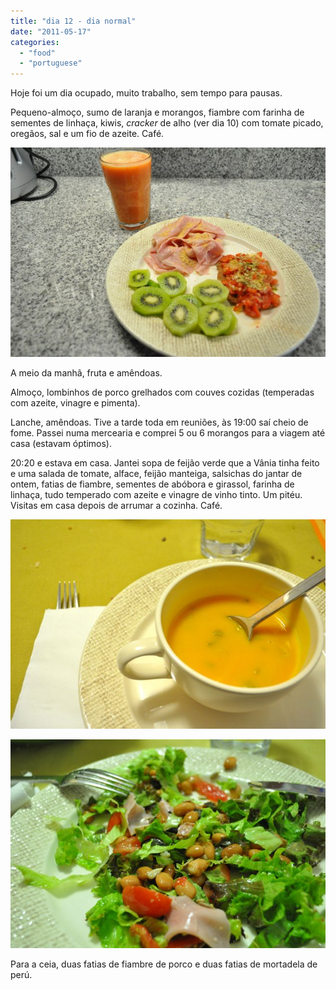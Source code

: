```yaml
---
title: "dia 12 - dia normal"
date: "2011-05-17"
categories: 
  - "food"
  - "portuguese"
---
```


Hoje foi um dia ocupado, muito trabalho, sem tempo para pausas.

  

Pequeno-almoço, sumo de laranja e morangos, fiambre com farinha de sementes de linhaça, kiwis, _cracker_ de alho (ver dia 10) com tomate picado, oregãos, sal e um fio de azeite. Café.

  

[![](images/Querida+Di+-+598.jpg)](http://3.bp.blogspot.com/-er9rXFOL748/TdLugJfJ3GI/AAAAAAAAEFo/vk9rtOeRh5M/s1600/Querida+Di+-+598.jpg)

  
A meio da manhã, fruta e amêndoas.  
  
Almoço, lombinhos de porco grelhados com couves cozidas (temperadas com azeite, vinagre e pimenta).  
  
Lanche, amêndoas. Tive a tarde toda em reuniões, às 19:00 saí cheio de fome. Passei numa mercearia e comprei 5 ou 6 morangos para a viagem até casa (estavam óptimos).  
  
20:20 e estava em casa. Jantei sopa de feijão verde que a Vânia tinha feito e uma salada de tomate, alface, feijão manteiga, salsichas do jantar de ontem, fatias de fiambre, sementes de abóbora e girassol, farinha de linhaça, tudo temperado com azeite e vinagre de vinho tinto. Um pitéu. Visitas em casa depois de arrumar a cozinha. Café.  
  

[![](images/Querida+Di+-+602.jpg)](http://4.bp.blogspot.com/-m889qFdz_Tw/TdLugXUqiWI/AAAAAAAAEFs/QaZFPoKC73U/s1600/Querida+Di+-+602.jpg)

  

[![](images/Querida+Di+-+603.jpg)](http://3.bp.blogspot.com/-kOYSz8R6jyc/TdLugnLlyoI/AAAAAAAAEFw/1fVc7vVIxJo/s1600/Querida+Di+-+603.jpg)

  
Para a ceia, duas fatias de fiambre de porco e duas fatias de mortadela de perú.
